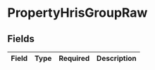 # PropertyHrisGroupRaw


## Fields

| Field       | Type        | Required    | Description |
| ----------- | ----------- | ----------- | ----------- |